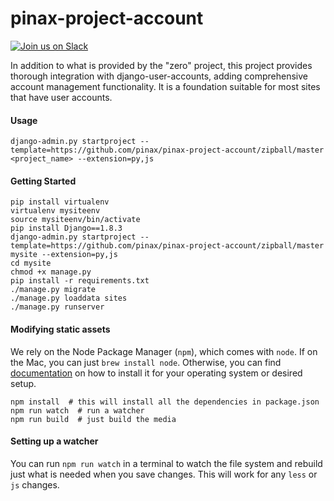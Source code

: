 # pinax-project-account

[![Join us on Slack](http://slack.pinaxproject.com/badge.svg)](http://slack.pinaxproject.com/)

In addition to what is provided by the "zero" project, this project provides
thorough integration with django-user-accounts, adding comprehensive account
management functionality. It is a foundation suitable for most sites that have
user accounts.


#### Usage

```
django-admin.py startproject --template=https://github.com/pinax/pinax-project-account/zipball/master <project_name> --extension=py,js
```

#### Getting Started

```
pip install virtualenv
virtualenv mysiteenv
source mysiteenv/bin/activate
pip install Django==1.8.3
django-admin.py startproject --template=https://github.com/pinax/pinax-project-account/zipball/master mysite --extension=py,js
cd mysite
chmod +x manage.py
pip install -r requirements.txt
./manage.py migrate
./manage.py loaddata sites
./manage.py runserver
```

#### Modifying static assets

We rely on the Node Package Manager (`npm`), which comes with `node`. If on the
Mac, you can just `brew install node`. Otherwise, you can find [documentation](https://docs.npmjs.com/getting-started/installing-node)
on how to install it for your operating system or desired setup.

```
npm install  # this will install all the dependencies in package.json
npm run watch  # run a watcher
npm run build  # just build the media
```

#### Setting up a watcher

You can run `npm run watch` in a terminal to watch the file system and rebuild just
what is needed when you save changes. This will work for any `less` or `js`
changes.
